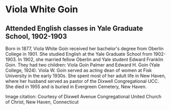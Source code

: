 # Viola White Goin
## Attended English classes in Yale Graduate School, 1902-1903
Born in 1877, Viola White Goin received her bachelor's degree from Oberlin College in 1901. She studied English at the Yale Graduate School from 1902-1903. In 1902, she married fellow Oberlin and Yale student Edward Franklin Goin. They had two children: Viola Goin Palmer and Edward H. Goin (Yale College, 1924). Viola W. Goin served as acting dean of women at Fisk University in the early 1930s. She spent most of her adult life in New Haven, where her husband served as pastor of the Dixwell Congregational UCC. She died in 1955 and is buried in Evergreen Cemetery, New Haven.

Image citation: Courtesy of Dixwell Avenue Congregational United Church of Christ, New Haven, Connecticut
